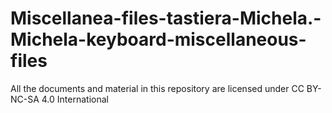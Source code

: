 # Miscellanea-files-tastiera-Michela.-Michela-keyboard-miscellaneous-files

All the documents and material in this repository are licensed under CC BY-NC-SA 4.0 International
